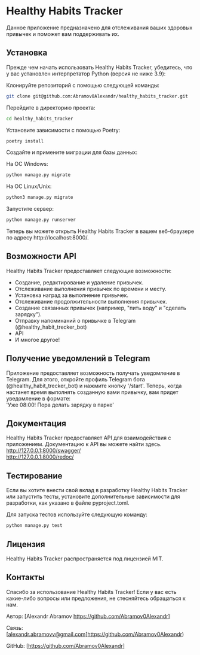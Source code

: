 # Healthy Habits Tracker

Данное приложение предназначено для отслеживания ваших здоровых привычек и поможет вам поддерживать их.

## Установка
Прежде чем начать использовать Healthy Habits Tracker, убедитесь, что у вас установлен 
интерпретатор Python (версия не ниже 3.9):

Клонируйте репозиторий с помощью следующей команды:
   ```bash
   git clone git@github.com:Abramov0Alexandr/healthy_habits_tracker.git
   ```

Перейдите в директорию проекта:
   ```bash
   cd healthy_habits_tracker
   ```

Установите зависимости с помощью Poetry:

   ```bash
   poetry install
   ```

Создайте и примените миграции для базы данных:

На ОС Windows:
   ```bash
   python manage.py migrate
   ```

На ОС Linux/Unix:

   ```bash
   python3 manage.py migrate
   ```

Запустите сервер:
   ```bash
   python manage.py runserver
   ```

Теперь вы можете открыть Healthy Habits Tracker в вашем веб-браузере по адресу http://localhost:8000/.

## Возможности API
Healthy Habits Tracker предоставляет следующие возможности:

- Создание, редактирование и удаление привычек.
- Отслеживание выполнения привычек по времени и месту.
- Установка наград за выполнение привычек.
- Отслеживание продолжительности выполнения привычек.
- Создание связанных привычек (например, "пить воду" и "сделать зарядку").
- Отправку напоминаний о привычке в Telegram (@healthy_habit_trecker_bot)
- API
- И многое другое!

## Получение уведомлений в Telegram
Приложение предоставляет возможность получать уведомление в Telegram.
Для этого, откройте профиль Telegram бота (@healthy_habit_trecker_bot) и нажмите кнопку '/start'.
Теперь, когда настанет время выполнять созданную вами привычку, вам придет уведомление в формате: <br>
'Уже 08:00! Пора делать зарядку в парке'

## Документация
Healthy Habits Tracker предоставляет API для взаимодействия с приложением. Документацию к API вы можете найти здесь.<br>
http://127.0.0.1:8000/swagger/ <br>
http://127.0.0.1:8000/redoc/

## Тестирование
Если вы хотите внести свой вклад в разработку Healthy Habits Tracker или запустить тесты, установите дополнительные зависимости для разработки, как указано в файле pyproject.toml.

Для запуска тестов используйте следующую команду:

   ```bash
   python manage.py test
   ```

## Лицензия
Healthy Habits Tracker распространяется под лицензией MIT.

## Контакты

Спасибо за использование Healthy Habits Tracker! Если у вас есть какие-либо вопросы или предложения, не стесняйтесь обращаться к нам.

Автор: [Alexandr Abramov <https://github.com/Abramov0Alexandr>]

Связь: [alexandr.abramovv@gmail.com]https://github.com/Abramov0Alexandr)

GitHub: [https://github.com/Abramov0Alexandr]

